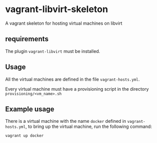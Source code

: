 # vagrant-libvirt-skeleton

A vagrant skeleton for hosting virtual machines on libvirt

## requirements

The plugin `vagrant-libvirt` must be installed.

## Usage

All the virtual machines are defined in the file `vagrant-hosts.yml`.

Every virtual machine must have a provisioning script in the directory `provisioning/<vm_name>.sh`

## Example usage

There is a virtual machine with the name `docker` defined in `vagrant-hosts.yml`, to bring up the virtual machine, run the following command:

```bash
vagrant up docker
```
